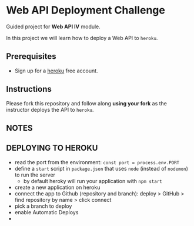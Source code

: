 # Web API Deployment Challenge

Guided project for **Web API IV** module.

In this project we will learn how to deploy a Web API to `heroku`.

## Prerequisites

- Sign up for a [heroku](https://www.heroku.com/) free account.

## Instructions

Please fork this repository and follow along **using your fork** as the instructor deploys the API to `heroku`.


## NOTES
 ## DEPLOYING TO HEROKU
 - read the port from the environment: `const port = process.env.PORT`
 - define a `start` script in `package.json` that uses `node` (instead of `nodemon`) to run the server
    - by default heroky will run your application with `npm start`
 - create a new application on heroku
 - connect the app to Github (repository and branch): deploy > GitHub > find repository by name > click connect
 - pick a branch to deploy
 - enable Automatic Deploys
 - 